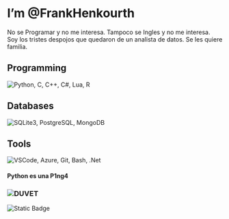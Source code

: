# I’m @FrankHenkourth
No se Programar y no me interesa.
Tampoco se Ingles y no me interesa.
Soy los tristes despojos que quedaron de un analista de datos.
Se les quiere familia.

<!---
FrankHenkourth/FrankHenkourth is a ✨ special ✨ repository because its `README.md` (this file) appears on your GitHub profile.
You can click the Preview link to take a look at your changes.
--->

## Programming
![Python, C, C++, C#, Lua, R](https://skillicons.dev/icons?i=python,c,cpp,cs,lua,r&perline=6)
## Databases
![SQLite3, PostgreSQL, MongoDB](https://skillicons.dev/icons?i=sqlite,postgresql,mongodb)
## Tools
![VSCode, Azure, Git, Bash, .Net](https://skillicons.dev/icons?i=vscode,azure,git,bash,net)



#### Python es una P1ng4
### ![DUVET](https://youtu.be/ATd59_wqSJA?si=ty4489UIjEuQZYme)
![Static Badge](https://img.shields.io/badge/Frank%20Henkourt-2024-green)
